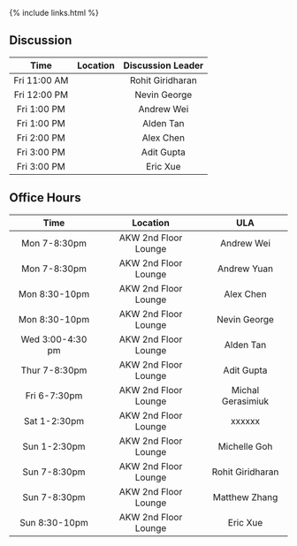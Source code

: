 {% include links.html %}

## Discussion

| Time         |   Location  |  Discussion Leader |
| :---:        |    :----:   |    :---:            |
| Fri 11:00 AM |             |  Rohit Giridharan  |
| Fri 12:00 PM |             |  Nevin George      |
| Fri  1:00 PM |             |  Andrew Wei        |
| Fri  1:00 PM |             |  Alden Tan         |
| Fri  2:00 PM |             |  Alex Chen         |
| Fri  3:00 PM |             |  Adit Gupta        |
| Fri  3:00 PM |             |  Eric Xue          |


## Office Hours

| Time          |   Location  |  ULA               |
| :---:         |    :----:   |    :---:            |
| Mon 7-8:30pm  |  AKW 2nd Floor Lounge |  Andrew Wei        |
| Mon 7-8:30pm  |  AKW 2nd Floor Lounge |  Andrew Yuan       |
| Mon 8:30-10pm |  AKW 2nd Floor Lounge |  Alex Chen        |
| Mon 8:30-10pm |  AKW 2nd Floor Lounge | Nevin George |
| Wed 3:00-4:30 pm  |  AKW 2nd Floor Lounge |  Alden Tan         |
| Thur 7-8:30pm |  AKW 2nd Floor Lounge |  Adit Gupta     |
| Fri 6-7:30pm  |  AKW 2nd Floor Lounge |  Michal Gerasimiuk |
| Sat 1-2:30pm  |  AKW 2nd Floor Lounge |  xxxxxx    |
| Sun 1-2:30pm  |  AKW 2nd Floor Lounge |  Michelle Goh      |
| Sun 7-8:30pm  |  AKW 2nd Floor Lounge |  Rohit Giridharan  |
| Sun 7-8:30pm  |  AKW 2nd Floor Lounge |  Matthew Zhang    |
| Sun 8:30-10pm  |  AKW 2nd Floor Lounge |  Eric Xue         |
